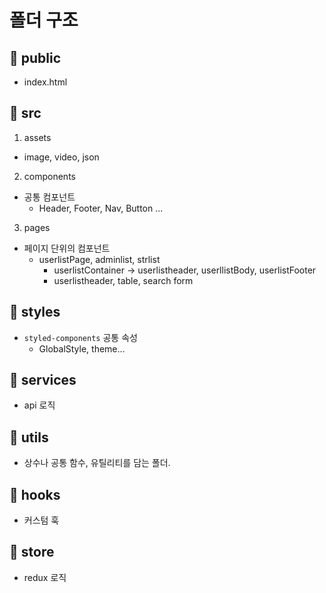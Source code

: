 # 폴더 구조

## 📁 public

- index.html

## 📁 src

1. assets

- image, video, json

2. components

- 공통 컴포넌트
  - Header, Footer, Nav, Button ...

3. pages

- 페이지 단위의 컴포넌트
  - userlistPage, adminlist, strlist
    - userlistContainer -> userlistheader, userllistBody, userlistFooter
    - userlistheader, table, search form

## 📁 styles

- `styled-components` 공통 속성
  - GlobalStyle, theme...

## 📁 services

- api 로직

## 📁 utils

- 상수나 공통 함수, 유틸리티를 담는 폴더.

## 📁 hooks

- 커스텀 훅

## 📁 store

- redux 로직
